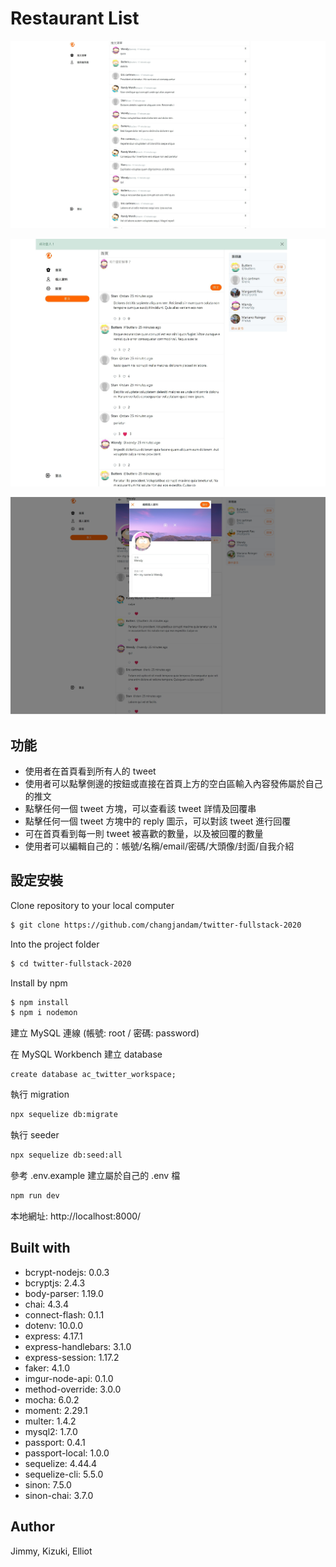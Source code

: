 # Restaurant List

![page_1](./screenshots/page_1.jpg)

![page_2](./screenshots/page_2.jpg)

![page_3](./screenshots/page_3.jpg)


## 功能
* 使用者在首頁看到所有人的 tweet
* 使用者可以點擊側邊的按鈕或直接在首頁上方的空白區輸入內容發佈屬於自己的推文
* 點擊任何一個 tweet 方塊，可以查看該 tweet 詳情及回覆串
* 點擊任何一個 tweet 方塊中的 reply 圖示，可以對該 tweet 進行回覆
* 可在首頁看到每一則 tweet 被喜歡的數量，以及被回覆的數量
* 使用者可以編輯自己的：帳號/名稱/email/密碼/大頭像/封面/自我介紹

## 設定安裝

Clone repository to your local computer

```bash
$ git clone https://github.com/changjandam/twitter-fullstack-2020
```

Into the project folder

```bash
$ cd twitter-fullstack-2020
```

Install by npm

```bash
$ npm install
$ npm i nodemon
```

建立 MySQL 連線 (帳號: root / 密碼: password)

在 MySQL Workbench 建立 database

```
create database ac_twitter_workspace;
```

執行 migration

```bash
npx sequelize db:migrate
```

執行 seeder

```bash
npx sequelize db:seed:all
```

參考 .env.example 建立屬於自己的 .env 檔

```bash
npm run dev
```

本地網址: http://localhost:8000/


## Built with
 * bcrypt-nodejs: 0.0.3
 * bcryptjs: 2.4.3
 * body-parser: 1.19.0
 * chai: 4.3.4
 * connect-flash: 0.1.1
 * dotenv: 10.0.0
 * express: 4.17.1
 * express-handlebars: 3.1.0
 * express-session: 1.17.2
 * faker: 4.1.0
 * imgur-node-api: 0.1.0
 * method-override: 3.0.0
 * mocha: 6.0.2
 * moment: 2.29.1
 * multer: 1.4.2
 * mysql2: 1.7.0
 * passport: 0.4.1
 * passport-local: 1.0.0
 * sequelize: 4.44.4
 * sequelize-cli: 5.5.0
 * sinon: 7.5.0
 * sinon-chai: 3.7.0


## Author
Jimmy, Kizuki, Elliot